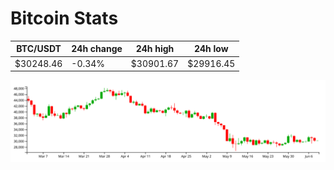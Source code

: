 # Bitcoin Stats

BTC/USDT|24h change|24h high|24h low|
|---|---|---|---|
|$30248.46|-0.34%|$30901.67|$29916.45|

<img src="./chart.svg">
